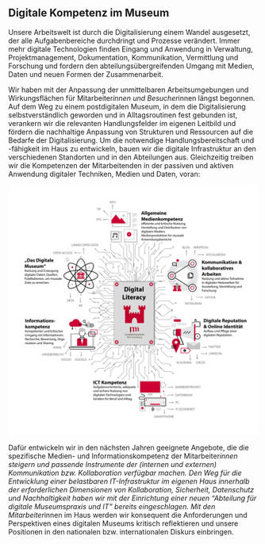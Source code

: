## Digitale Kompetenz im Museum 
Unsere Arbeitswelt ist durch die Digitalisierung einem Wandel ausgesetzt, der alle Aufgabenbereiche durchdringt und Prozesse verändert. Immer mehr digitale Technologien finden Eingang und Anwendung in Verwaltung, Projektmanagement, Dokumentation, Kommunikation, Vermittlung und Forschung und fordern den abteilungsübergreifenden Umgang mit Medien, Daten und neuen Formen der Zusammenarbeit.

Wir haben mit der Anpassung der unmittelbaren Arbeitsumgebungen und Wirkungsflächen für Mitarbeiter*innen und Besucher*innen längst begonnen. Auf dem Weg zu einem postdigitalen Museum, in dem die Digitalisierung selbstverständlich geworden und in Alltagsroutinen fest gebunden ist, verankern wir die relevanten Handlungsfelder im eigenen Leitbild und fördern die nachhaltige Anpassung von Strukturen und Ressourcen auf die Bedarfe der Digitalisierung. Um die notwendige Handlungsbereitschaft und -fähigkeit im Haus zu entwickeln, bauen wir die digitale Infrastruktur an den verschiedenen Standorten und in den Abteilungen aus. Gleichzeitig treiben wir die Kompetenzen der Mitarbeitenden in der passiven und aktiven Anwendung digitaler Techniken, Medien und Daten, voran:

![Digital Literacy im LMW](https://github.com/LMWStuttgart/Digitale-Strategie/blob/main/Digital%20Literacy_20220510.png)

Dafür entwickeln wir in den nächsten Jahren geeignete Angebote, die die spezifische Medien- und Informationskompetenz der Mitarbeiter*innen steigern und passende Instrumente der (internen und externen) Kommunikation bzw. Kollaboration verfügbar machen. Den Weg für die Entwicklung einer belastbaren IT-Infrastruktur im eigenen Haus innerhalb der erforderlichen Dimensionen von Kollaboration, Sicherheit, Datenschutz und Nachhaltigkeit haben wir mit der Einrichtung einer neuen “Abteilung für digitale Museumspraxis und IT” bereits eingeschlagen. Mit den Mitarbeiter*innen im Haus werden wir konsequent die Anforderungen und Perspektiven eines digitalen Museums kritisch reflektieren und unsere Positionen in den nationalen bzw. internationalen Diskurs einbringen.
